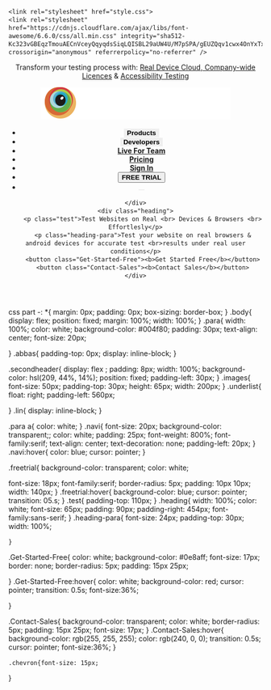 <!DOCTYPE html>
<html lang="en">
<head>
    <meta charset="UTF-8">
    <meta name="viewport" content="width=device-width, initial-scale=1.0">
    <title>AbbasStack</title>
  
    <link rel="stylesheet" href="style.css">
    <link rel="stylesheet" href="https://cdnjs.cloudflare.com/ajax/libs/font-awesome/6.6.0/css/all.min.css" integrity="sha512-Kc323vGBEqzTmouAECnVceyQqyqdsSiqLQISBL29aUW4U/M7pSPA/gEUZQqv1cwx4OnYxTxve5UMg5GT6L4JJg==" crossorigin="anonymous" referrerpolicy="no-referrer" />
   
</head>
<header >
    <div class="one">
<body background="img.jpg.webp"></body>
    

   
   <div class="para">
    <p>Transform your testing process with:
        <a href="#"> Real Device Cloud, Company-wide Licences</a>
        &
        <a href="#">Accessibility Testing</a>
    </p>
</div>
    <div class="secondheader">
         <img src="logo.svg" alt="abbas" class="images" >
        <div>
<ul class="underlist">
         <li class="lin"><button class="navi" style="border: none;"><b>Products</b> </button></li>
        <li class="lin"><button class="navi" style="border: none;"><b> Developers</b></button></li>
        <li class="lin"><a href="#" class="navi"> <b>Live For Team</a></li>
        <li class="lin"><a href="#" class="navi">Pricing</a></li>
        <li class="lin"><a href="#" class="navi">Sign In</a></li>
        <li class="lin"><button class="freetrial">FREE TRIAL</b></button></li>
        <li class="lin"><button class="navi" style="border: none;"><i class="fa-solid fa-magnifying-glass"></i></button></li>
    </ul> </div>
    
    </div>
    <div class="heading">
        <p class="test">Test Websites on Real <br> Devices & Browsers <br> Effortlesly</p>
        <p class="heading-para">Test your website on real browsers & android devices for accurate test <br>results under real user conditions</p>
        <button class="Get-Started-Free"><b>Get Started Free</b></button>
        <button class="Contact-Sales"><b>Contact Sales</b></button>
    </div>
</div>
</header>
</body>
</html>

css  part -:
*{
    margin: 0px;
    padding: 0px;
    box-sizing: border-box;
}
.body{ 
   display: flex;
   position: fixed;
margin: 100%;
   width: 100%;
}
.para{
width: 100%;
color: white;
    background-color: #004f80;
    padding: 30px;
    text-align: center;
    font-size: 20px;
    
}
.abbas{
    padding-top: 0px;
display: inline-block;
}

.secondheader{
display: flex ;
padding: 8px;
width: 100%;
background-color: hsl(209, 44%, 14%);
position: fixed;
padding-left: 30px;
}
.images{
    font-size: 50px;
    padding-top: 30px;
    height: 65px;
    width: 200px;
}
.underlist{
    float: right;
    padding-left: 560px;

}
.lin{
    display: inline-block;
}


.para a{
    color: white;
}
.navi{
    font-size: 20px;
background-color: transparent;;
color: white;
padding: 25px;
font-weight: 800%;
font-family:serif;
text-align: center;
text-decoration: none;
padding-left: 20px;
}
.navi:hover{
    color: blue;
    cursor: pointer;
}

.freetrial{
    background-color: transparent;
color: white;

font-size: 18px;
font-family:serif;
border-radius: 5px;
padding: 10px 10px;
width: 140px;
}
.freetrial:hover{
background-color: blue;
cursor: pointer;
transition: 05.s;
}
.test{
    padding-top: 110px;
}
.heading{
    width: 100%;
    color: white;
    font-size: 65px;
    padding: 90px;
    padding-right: 454px;
font-family:sans-serif;
}
.heading-para{
    font-size: 24px;
    padding-top: 30px;
    width: 100%;
   
    }

   .Get-Started-Free{
    color: white;
background-color: #0e8aff;
font-size: 17px;
border: none;
border-radius: 5px;
padding: 15px 25px;
   
}
.Get-Started-Free:hover{
    color: white;
   background-color: red;
    cursor: pointer;
    transition: 0.5s;
    font-size:36%;
    
}

   .Contact-Sales{
    background-color: transparent;
    color: white;
    border-radius: 5px;
    padding: 15px 25px;
    font-size: 17px;
}
    .Contact-Sales:hover{
        background-color: rgb(255, 255, 255);
        color: rgb(240, 0, 0);
        transition: 0.5s;
         cursor: pointer;
         font-size:36%;
      }
    
    .chevron{font-size: 15px;
}

